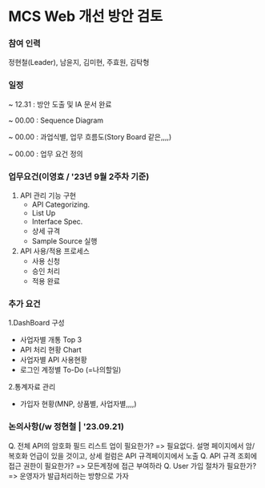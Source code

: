 # MCS Web 개선 방안 검토

### 참여 인력
정현철(Leader), 남윤지, 김미현, 주효원, 김탁형


### 일정
 ~ 12.31 : 방안 도출 및 IA 문서 완료
 
 ~ 00.00 : Sequence Diagram
 
 ~ 00.00 : 과업식별, 업무 흐름도(Story Board 같은,,,,)
 
 ~ 00.00 : 업무 요건 정의
 

### 업무요건(이영효 / '23년 9월 2주차 기준)
1. API 관리 기능 구현
   - API Categorizing.
   - List Up
   - Interface Spec.
   - 상세 규격
   - Sample Source 실행
2. API 사용/적용 프로세스
   - 사용 신청
   - 승인 처리
   - 적용 완료
 

 ### 추가 요건
 1.DashBoard 구성
   - 사업자별 개통 Top 3
   - API 처리 현황 Chart
   - 사업자별 API 사용현황
   - 로그인 계정별 To-Do (=나의할일)
      
  2.통계자료 관리
   - 가입자 현황(MNP, 상품별, 사업자별,,,,)





### 논의사항(/w 정현철 | '23.09.21)
Q. 전체 API의 암호화 필드 리스트 업이 필요한가?
   => 필요없다. 설명 페이지에서 암/복호화 언급이 있을 것이고, 상세 컬럼은 API 규격페이지에서 노출
Q. API 규격 조회에 접근 권한이 필요한가?
   => 모든계정에 접근 부여하라
Q. User 가입 절차가 필요한가?
   => 운영자가 발급처리하는 방향으로 가자



